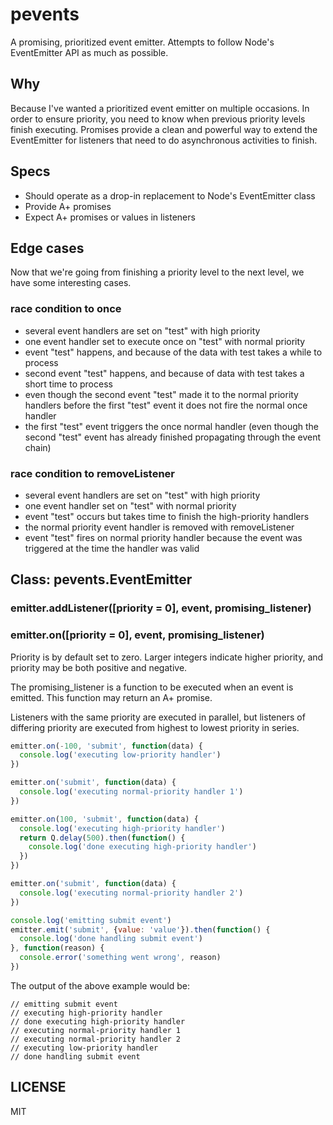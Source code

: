 pevents
=======

A promising, prioritized event emitter. Attempts to follow Node's EventEmitter API as much as possible.

## Why

Because I've wanted a prioritized event emitter on multiple occasions. In order to ensure priority, you need to know when previous priority levels finish executing. Promises provide a clean and powerful way to extend the EventEmitter for listeners that need to do asynchronous activities to finish.

## Specs

* Should operate as a drop-in replacement to Node's EventEmitter class
* Provide A+ promises
* Expect A+ promises or values in listeners

## Edge cases

Now that we're going from finishing a priority level to the next level, we have some interesting cases.

### race condition to once

* several event handlers are set on "test" with high priority
* one event handler set to execute once on "test" with normal priority
* event "test" happens, and because of the data with test takes a while to process
* second event "test" happens, and because of data with test takes a short time to process
* even though the second event "test" made it to the normal priority handlers before the first "test" event it does not fire the normal once handler
* the first "test" event triggers the once normal handler (even though the second "test" event has already finished propagating through the event chain)

### race condition to removeListener

* several event handlers are set on "test" with high priority
* one event handler set on "test" with normal priority
* event "test" occurs but takes time to finish the high-priority handlers
* the normal priority event handler is removed with removeListener
* event "test" fires on normal priority handler because the event was triggered at the time the handler was valid

## Class: pevents.EventEmitter

### emitter.addListener([priority = 0], event, promising_listener)
### emitter.on([priority = 0], event, promising_listener)

Priority is by default set to zero. Larger integers indicate higher priority, and priority may be both positive and negative.

The promising_listener is a function to be executed when an event is emitted. This function may return an A+ promise.

Listeners with the same priority are executed in parallel, but listeners of differing priority are executed from highest to lowest priority in series.

```javascript
emitter.on(-100, 'submit', function(data) {
  console.log('executing low-priority handler')
})

emitter.on('submit', function(data) {
  console.log('executing normal-priority handler 1')
})

emitter.on(100, 'submit', function(data) {
  console.log('executing high-priority handler')
  return Q.delay(500).then(function() {
    console.log('done executing high-priority handler')
  })
})

emitter.on('submit', function(data) {
  console.log('executing normal-priority handler 2')
})

console.log('emitting submit event')
emitter.emit('submit', {value: 'value'}).then(function() {
  console.log('done handling submit event')
}, function(reason) {
  console.error('something went wrong', reason)
})
```

The output of the above example would be:

```
// emitting submit event
// executing high-priority handler
// done executing high-priority handler
// executing normal-priority handler 1
// executing normal-priority handler 2
// executing low-priority handler
// done handling submit event
```

## LICENSE

MIT
